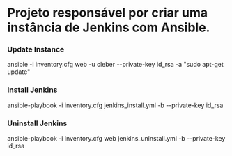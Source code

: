 # Projeto responsável por criar uma instância de Jenkins com Ansible.

### Update Instance

ansible -i inventory.cfg web -u cleber --private-key id_rsa -a "sudo apt-get update"

### Install Jenkins

ansible-playbook -i inventory.cfg jenkins_install.yml -b --private-key id_rsa

### Uninstall Jenkins

ansible-playbook -i inventory.cfg web jenkins_uninstall.yml -b --private-key id_rsa
